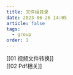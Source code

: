```yaml
---
title: 文件组目录
date: 2023-06-26 14:05
article: false
tags:
  - group
order: 1
---
```


[[01 视频文件转换]]  
[[02 Pdf相关]]
